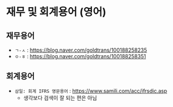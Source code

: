 # 재무 및 회계용어 (영어)

## 재무용어
- `ㄱ-ㅅ` : https://blog.naver.com/goldtrans/100188258235
- `ㅇ-ㅎ` : https://blog.naver.com/goldtrans/100188258351


## 회계용어
- `삼일: 회계 IFRS 영문용어` : https://www.samili.com/acc/ifrsdic.asp
  - 생각보다 검색이 잘 되는 편은 아님